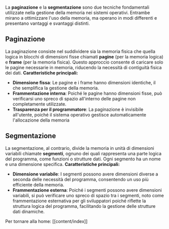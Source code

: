 La **paginazione** e la **segmentazione** sono due tecniche fondamentali utilizzate nella gestione della memoria nei sistemi operativi. Entrambe mirano a ottimizzare l'uso della memoria, ma operano in modi differenti e presentano vantaggi e svantaggi distinti.

## Paginazione

La paginazione consiste nel suddividere sia la memoria fisica che quella logica in blocchi di dimensioni fisse chiamati **pagine** (per la memoria logica) e **frame** (per la memoria fisica). Questo approccio consente di caricare solo le pagine necessarie in memoria, riducendo la necessità di contiguità fisica dei dati. **Caratteristiche principali:**

- **Dimensione fissa**: Le pagine e i frame hanno dimensioni identiche, il che semplifica la gestione della memoria.
- **Frammentazione interna**: Poiché le pagine hanno dimensioni fisse, può verificarsi uno spreco di spazio all'interno delle pagine non completamente utilizzate.
- **Trasparenza per il programmatore**: La paginazione è invisibile all'utente, poiché il sistema operativo gestisce automaticamente l'allocazione della memoria
## Segmentazione

La segmentazione, al contrario, divide la memoria in unità di dimensioni variabili chiamate **segmenti**, ognuno dei quali rappresenta una parte logica del programma, come funzioni o strutture dati. Ogni segmento ha un nome e una dimensione specifica. **Caratteristiche principali:**

- **Dimensione variabile**: I segmenti possono avere dimensioni diverse a seconda delle necessità del programma, consentendo un uso più efficiente della memoria.
- **Frammentazione esterna**: Poiché i segmenti possono avere dimensioni variabili, si può verificare uno spreco di spazio tra i segmenti, noto come frammentazione esternativa per gli sviluppatori poiché riflette la struttura logica del programma, facilitando la gestione delle strutture dati dinamiche.


Per tornare alla home: [[content/index]]
